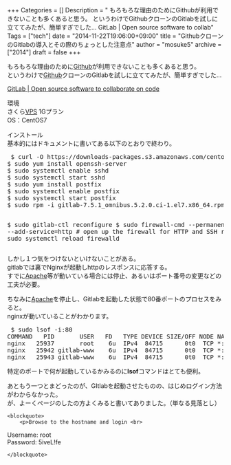 +++
Categories = []
Description = " もろもろな理由のためにGithubが利用できないことも多くあると思う。 というわけでGithubクローンのGitlabを試しに立ててみたが、簡単すぎでした…  GitLab | Open source software to collab"
Tags = ["tech"]
date = "2014-11-22T19:06:00+09:00"
title = "GithubクローンのGitlabの導入とその際のちょっとした注意点"
author = "mosuke5"
archive = ["2014"]
draft = false
+++

<body>
<p>もろもろな理由のために<a class="keyword" href="http://d.hatena.ne.jp/keyword/Github">Github</a>が利用できないことも多くあると思う。<br>
というわけで<a class="keyword" href="http://d.hatena.ne.jp/keyword/Github">Github</a>クローンのGitlabを試しに立ててみたが、簡単すぎでした…</p>
<p><a href="https://about.gitlab.com/">GitLab | Open source software to collaborate on code</a></p>
<p>環境<br>
さくら<a class="keyword" href="http://d.hatena.ne.jp/keyword/VPS">VPS</a> 1Gプラン<br>
OS：CentOS7</p>
<p>インストール<br>
基本的にはドキュメントに書いてある以下のとおりで終わり。</p>
<pre class="code" data-lang="" data-unlink> $ curl -O https://downloads-packages.s3.amazonaws.com/centos-7.0.1406/gitlab-7.5.1_omnibus.5.2.0.ci-1.el7.x86_64.rpm
$ sudo yum install openssh-server
$ sudo systemctl enable sshd
$ sudo systemctl start sshd
$ sudo yum install postfix
$ sudo systemctl enable postfix
$ sudo systemctl start postfix
$ sudo rpm -i gitlab-7.5.1_omnibus.5.2.0.ci-1.el7.x86_64.rpm

$ sudo gitlab-ctl reconfigure
$ sudo firewall-cmd --permanent --add-service=http # open up the firewall for HTTP and SSH requests
$ sudo systemctl reload firewalld 
</pre>
<p>しかし１つ気をつけないといけないことがある。<br>
gitlabでは裏でNginxが起動しhttpのレスポンスに応答する。<br>
すでに<a class="keyword" href="http://d.hatena.ne.jp/keyword/Apache">Apache</a>等が動いている場合には停止、あるいはポート番号の変更などの工夫が必要。</p>
<p>ちなみに<a class="keyword" href="http://d.hatena.ne.jp/keyword/Apache">Apache</a>を停止し、Gitlabを起動した状態で80番ポートのプロセスをみると。<br>
nginxが動いていることがわかります。</p>
<pre class="code" data-lang="" data-unlink> $ sudo lsof -i:80
COMMAND   PID       USER   FD   TYPE DEVICE SIZE/OFF NODE NAME
nginx   25937       root    6u  IPv4  84715      0t0  TCP *:http (LISTEN)
nginx   25942 gitlab-www    6u  IPv4  84715      0t0  TCP *:http (LISTEN)
nginx   25943 gitlab-www    6u  IPv4  84715      0t0  TCP *:http (LISTEN) 
</pre>
<p>特定のポートで何が起動しているかみるのに<b>lsof</b>コマンドはとても便利。</p>
<p>あともう一つとまどったのが、GItlabを起動させたものの、はじめログイン方法がわからなかった。<br>
が、よーくページのしたの方よくみると書いてありました。（単なる見落とし）</p>

    <blockquote>
        <p>Browse to the hostname and login <br>
Username: root <br>
Password: 5iveL!fe</p>

    </blockquote>
</body>
